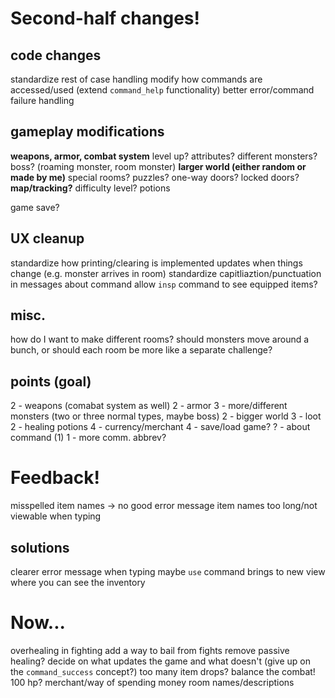 <!--
# game modifications

## ideas
add/improve error handling for built-in functions
clarity on when a monster moves/something updates

map, or some way of tracking history/not getting lost (map command)
more rooms, more interesting rooms

inconsistency in when screen is cleared, etc: make standard print size? like "two lines for status, one for result..."

one-way doors/rooms?
difficulty levels


## gameplay-wise (what would actually improve the game)
weapons/more complex combat
more rooms
end goal? (find the exit?)
consequences for ignoring monsters?


# code modifications
change how `show-help` works? (generalize)
generalize `match-case` to more commands? is it feasible/reasonable to have a "commands list?"
refactor `command` to split on spaces (and work around that)

change how `command_success` works? seems kind of unintuitive to me
it's for the purpose of `update`, so if I can refactor that then I can mess with `command_success`

clean up how the code is done (not standard or clean in general)

# clean-up
better error messages (e.g. `no such monster 'gary the monster'`)
-->


# Second-half changes!

## code changes
standardize rest of case handling
modify how commands are accessed/used (extend `command_help` functionality)
better error/command failure handling

## gameplay modifications
**weapons, armor, combat system**
level up? attributes?
different monsters? boss? (roaming monster, room monster)
**larger world (either random or made by me)**
special rooms? puzzles?
one-way doors? locked doors?
**map/tracking?**
difficulty level?
potions

game save?

## UX cleanup
standardize how printing/clearing is implemented
updates when things change (e.g. monster arrives in room)
standardize capitliaztion/punctuation in messages
about command
allow `insp` command to see equipped items?

## misc.
how do I want to make different rooms?
should monsters move around a bunch, or should each room be more like a separate challenge?

## points (goal)
2 - weapons (comabat system as well)
2 - armor
3 - more/different monsters (two or three normal types, maybe boss)
2 - bigger world
3 - loot
2 - healing potions
4 - currency/merchant
4 - save/load game?
? - about command (1)
1 - more comm. abbrev?

# Feedback!
misspelled item names -> no good error message
item names too long/not viewable when typing

## solutions
clearer error message when typing
maybe `use` command brings to new view where you can see the inventory

# Now...
overhealing in fighting
add a way to bail from fights
remove passive healing?
decide on what updates the game and what doesn't (give up on the `command_success` concept?)
too many item drops?
balance the combat!
100 hp?
merchant/way of spending money
room names/descriptions

<!--
# also...
short (really short) commands - g for go, i for inv, etc.
change how medal works so you need to `use` it
-->
